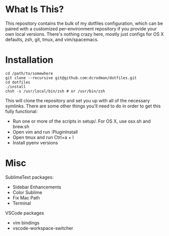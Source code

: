 What Is This?
============

This repository contains the bulk of my dotfiles configuration, which can be paired
with a customized per-environment repository if you provide your own local versions.
There's nothing crazy here, mostly just configs for OS X defaults, zsh, git, tmux,
and vim/spacemacs.

Installation
============

    cd /path/to/somewhere
    git clone --recursive git@github.com:dcrodman/dotfiles.git
    cd dotfiles
    ./install
    chsh -s /usr/local/bin/zsh # or /usr/bin/zsh

This will clone the repository and set you up with all of the necessary symlinks.
There are some other things you'll need to do in order to get this fully functional:
* Run one or more of the scripts in setup/. For OS X, use osx.sh and brew.sh
* Open vim and run :PluginInstall
* Open tmux and run Ctrl+a + I
* Install pyenv versions

Misc
============
SublimeText packages:
* Sidebar Enhancements
* Color Sublime
* Fix Mac Path
* Terminal

VSCode packages
* vim bindings
* vscode-workspace-switcher
